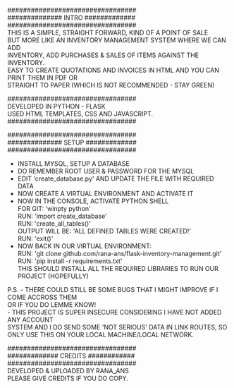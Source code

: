 #################################  
############## INTRO #############  
#################################  
THIS IS A SIMPLE, STRAIGHT FORWARD, KIND OF A POINT OF SALE  
BUT MORE LIKE AN INVENTORY MANAGEMENT SYSTEM WHERE WE CAN ADD  
INVENTORY, ADD PURCHASES & SALES OF ITEMS AGAINST THE INVENTORY.  
EASY TO CREATE QUOTATIONS AND INVOICES IN HTML AND YOU CAN  
PRINT THEM IN PDF OR  
STRAIGHT TO PAPER (WHICH IS NOT RECOMMENDED - STAY GREEN)  
  
#################################  
DEVELOPED IN PYTHON - FLASK  
USED HTML TEMPLATES, CSS AND JAVASCRIPT.  
#################################  
  
#################################  
############## SETUP #############  
#################################  
  
- INSTALL MYSQL, SETUP A DATABASE  
- DO REMEMBER ROOT USER & PASSWORD FOR THE MYSQL  
- EDIT 'create_database.py' AND UPDATE THE FILE WITH REQUIRED DATA  
- NOW CREATE A VIRTUAL ENVIRONMENT AND ACTIVATE IT  
- NOW IN THE CONSOLE, ACTIVATE PYTHON SHELL  
	FOR GIT: 'winpty python'  
	RUN: 'import create_database'  
	RUN: 'create_all_tables()'  
	OUTPUT WILL BE: 'ALL DEFINED TABLES WERE CREATED!'  
	RUN: 'exit()'  
- NOW BACK IN OUR VIRTUAL ENVIRONMENT:  
	RUN: 'git clone github.com/rana-ans/flask-inventory-management.git'  
	RUN: 'pip install -r requirements.txt'  
	THIS SHOULD INSTALL ALL THE REQUIRED LIBRARIES TO RUN OUR PROJECT (HOPEFULLY)  
  
P.S. 	-	THERE COULD STILL BE SOME BUGS THAT I MIGHT IMPROVE IF I COME ACCROSS THEM   
			OR IF YOU DO LEMME KNOW!  
		-	THIS PROJECT IS SUPER INSECURE CONSIDERING I HAVE NOT ADDED ANY ACCOUNT   
			SYSTEM AND I DO SEND SOME 'NOT SERIOUS' DATA IN LINK ROUTES, SO ONLY USE THIS ON YOUR LOCAL MACHINE/LOCAL NETWORK.  
  
#################################  
############# CREDITS ############  
#################################  
DEVELOPED & UPLOADED BY RANA_ANS  
PLEASE GIVE CREDITS IF YOU DO COPY.  
  
